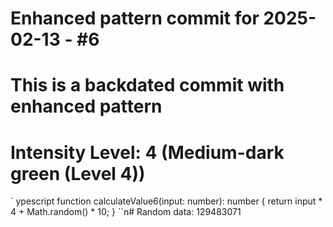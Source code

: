 ﻿# Enhanced pattern commit for 2025-02-13 - #6
# This is a backdated commit with enhanced pattern
# Intensity Level: 4 (Medium-dark green (Level 4))
`	ypescript
function calculateValue6(input: number): number {
    return input * 4 + Math.random() * 10;
}
``n# Random data: 129483071


